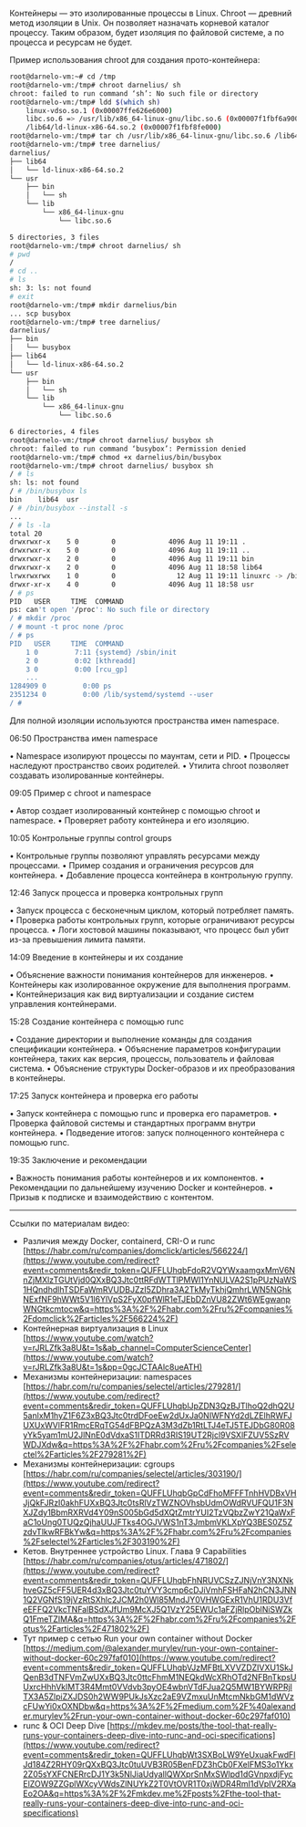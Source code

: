Контейнеры — это изолированные процессы в Linux.
Chroot — древний метод изоляции в Unix. Он позволяет назначать корневой каталог процессу. Таким образом, будет изоляция по файловой системе, а по процесса и ресурсам не будет.

Пример использования chroot для создания прото-контейнера:

``` sh
root@darnelo-vm:~# cd /tmp
root@darnelo-vm:/tmp# chroot darnelius/ sh
chroot: failed to run command ‘sh’: No such file or directory
root@darnelo-vm:/tmp# ldd $(which sh)
	linux-vdso.so.1 (0x00007ffe626e6000)
	libc.so.6 => /usr/lib/x86_64-linux-gnu/libc.so.6 (0x00007f1fbf6a9000)
	/lib64/ld-linux-x86-64.so.2 (0x00007f1fbf8fe000)
root@darnelo-vm:/tmp# tar ch /usr/lib/x86_64-linux-gnu/libc.so.6 /lib64/ld-linux-x86-64.so.2 | tar x -C darnelius/
root@darnelo-vm:/tmp# tree darnelius/
darnelius/
├── lib64
│   └── ld-linux-x86-64.so.2
└── usr
    ├── bin
    │   └── sh
    └── lib
        └── x86_64-linux-gnu
            └── libc.so.6

5 directories, 3 files
root@darnelo-vm:/tmp# chroot darnelius/ sh
# pwd
/
# cd ..
# ls
sh: 3: ls: not found
# exit
root@darnelo-vm:/tmp# mkdir darnelius/bin
... scp busybox
root@darnelo-vm:/tmp# tree darnelius/
darnelius/
├── bin
│   └── busybox
├── lib64
│   └── ld-linux-x86-64.so.2
└── usr
    ├── bin
    │   └── sh
    └── lib
        └── x86_64-linux-gnu
            └── libc.so.6

6 directories, 4 files
root@darnelo-vm:/tmp# chroot darnelius/ busybox sh
chroot: failed to run command ‘busybox’: Permission denied
root@darnelo-vm:/tmp# chmod +x darnelius/bin/busybox
root@darnelo-vm:/tmp# chroot darnelius/ busybox sh
/ # ls
sh: ls: not found
/ # /bin/busybox ls
bin    lib64  usr
/ # /bin/busybox --install -s
...
/ # ls -la
total 20
drwxrwxr-x    5 0        0             4096 Aug 11 19:11 .
drwxrwxr-x    5 0        0             4096 Aug 11 19:11 ..
drwxrwxr-x    2 0        0             4096 Aug 11 19:11 bin
drwxrwxr-x    2 0        0             4096 Aug 11 18:58 lib64
lrwxrwxrwx    1 0        0               12 Aug 11 19:11 linuxrc -> /bin/busybox
drwxr-xr-x    4 0        0             4096 Aug 11 18:58 usr
/ # ps
PID   USER     TIME  COMMAND
ps: can't open '/proc': No such file or directory
/ # mkdir /proc
/ # mount -t proc none /proc
/ # ps
PID   USER     TIME  COMMAND
    1 0         7:11 {systemd} /sbin/init
    2 0         0:02 [kthreadd]
    3 0         0:00 [rcu_gp]
    ...
1284909 0         0:00 ps
2351234 0         0:00 /lib/systemd/systemd --user
/ #
```


Для полной изоляции используются пространства имен namespace.

06:50 Пространства имен namespace

• Namespace изолируют процессы по маунтам, сети и PID.
• Процессы наследуют пространство своих родителей.
• Утилита chroot позволяет создавать изолированные контейнеры.

09:05 Пример с chroot и namespace

• Автор создает изолированный контейнер с помощью chroot и namespace.
• Проверяет работу контейнера и его изоляцию.

10:05 Контрольные группы control groups

• Контрольные группы позволяют управлять ресурсами между процессами.
• Пример создания и ограничения ресурсов для контейнера.
• Добавление процесса контейнера в контрольную группу.

12:46 Запуск процесса и проверка контрольных групп

• Запуск процесса с бесконечным циклом, который потребляет память.
• Проверка работы контрольных групп, которые ограничивают ресурсы процесса.
• Логи хостовой машины показывают, что процесс был убит из-за превышения лимита памяти.

14:09 Введение в контейнеры и их создание

• Объяснение важности понимания контейнеров для инженеров.
• Контейнеры как изолированное окружение для выполнения программ.
• Контейнеризация как вид виртуализации и создание систем управления контейнерами.

15:28 Создание контейнера с помощью runc

• Создание директории и выполнение команды для создания спецификации контейнера.
• Объяснение параметров конфигурации контейнера, таких как версия, процессы, пользователь и файловая система.
• Объяснение структуры Docker-образов и их преобразования в контейнеры.

17:25 Запуск контейнера и проверка его работы

• Запуск контейнера с помощью runc и проверка его параметров.
• Проверка файловой системы и стандартных программ внутри контейнера.
• Подведение итогов: запуск полноценного контейнера с помощью runc.

19:35 Заключение и рекомендации

• Важность понимания работы контейнеров и их компонентов.
• Рекомендации по дальнейшему изучению Docker и контейнеров.
• Призыв к подписке и взаимодействию с контентом.




---
Ссылки по материалам видео:
- Различия между Docker, containerd, CRI-O и runc [https://habr.com/ru/companies/domclick/articles/566224/](https://www.youtube.com/redirect?event=comments&redir_token=QUFFLUhqbFdoR2VQYWxaamgxMmV6NnZjMXlzTGUtVjd0QXxBQ3Jtc0ttRFdWTTlPMWl1YnNULVA2S1pPUzNaWS1HQndhdlhTSDFaWmRVUDBJZzI5ZDhra3A2TkMyTkhjQmhrLWN5NGhkNExfNF9hWWt5V1l6YlVpS2FyX0pfWlR1eTJEbDZnVU82ZWt6WEgwanpWNGtkcmtocw&q=https%3A%2F%2Fhabr.com%2Fru%2Fcompanies%2Fdomclick%2Farticles%2F566224%2F) 
- Контейнерная виртуализация в Linux [https://www.youtube.com/watch?v=rJRLZfk3a8U&t=1s&ab_channel=ComputerScienceCenter](https://www.youtube.com/watch?v=rJRLZfk3a8U&t=1s&pp=0gcJCTAAlc8ueATH) 
- Механизмы контейнеризации: namespaces [https://habr.com/ru/companies/selectel/articles/279281/](https://www.youtube.com/redirect?event=comments&redir_token=QUFFLUhqblJpZDN3QzBJTlhoQ2dhQ2U5anlxM1hyZ1F6Z3xBQ3Jtc0trdDFoeEw2dUxJa0NIWFNYd2dLZElhRWFJUXUxWVlFR1RmcERqTG54dFBPQzA3M3dZb1RtLTJ4eTJ5TEJDbG80R08yYk5yam1mU2JlNnE0dVdxaS1ITDRRd3RIS19UT2Rjcl9VSXlFZUV5SzRVWDJXdw&q=https%3A%2F%2Fhabr.com%2Fru%2Fcompanies%2Fselectel%2Farticles%2F279281%2F) 
- Механизмы контейнеризации: cgroups [https://habr.com/ru/companies/selectel/articles/303190/](https://www.youtube.com/redirect?event=comments&redir_token=QUFFLUhqbGpCdFhoMFFFTnhHVDBxVHJjQkFJRzI0akhFUXxBQ3Jtc0tsRlVzTWZNOVhsbUdmOWdRVUFQU1F3NXJZdy1BbmRXRVd4Y09nS005bGd5dXQtZmtrYUI2TzVQbzZwY21QaWxFaC1oUng0TUQzQjhaUUJFTks4OGJVWS1nT3JmbmVKLXpYQ3BES0Z5ZzdvTlkwRFBkYw&q=https%3A%2F%2Fhabr.com%2Fru%2Fcompanies%2Fselectel%2Farticles%2F303190%2F) 
- Кетов. Внутреннее устройство Linux. Глава 9 Capabilities [https://habr.com/ru/companies/otus/articles/471802/](https://www.youtube.com/redirect?event=comments&redir_token=QUFFLUhqbFhNRUVCSzZJNjVnY3NXNkhveGZ5cFF5UER4d3xBQ3Jtc0tuYVY3cmp6cDJiVmhFSHFaN2hCN3JNN1Q2VGNfS19jVzRtSXhlc2JCM2h0Wl85MndJY0VHWGExR1VhU1RDU3VfeEFFQ2VkcTNFalBSdXJfUm9McXJ5Q1VzY25EWUc1aFZjRlpOblNiSWZkQ1FmeTZIMA&q=https%3A%2F%2Fhabr.com%2Fru%2Fcompanies%2Fotus%2Farticles%2F471802%2F) 
- Тут пример с сетью Run your own container without Docker [https://medium.com/@alexander.murylev/run-your-own-container-without-docker-60c297faf010](https://www.youtube.com/redirect?event=comments&redir_token=QUFFLUhqbVJzMFBtLXVVZDZIVXU1SkJQenB3dTNFVmZwUXxBQ3Jtc0ttcFhmM1NEQkdWcXRhOTd2NFBnTkpsUUxrcHhhVklMT3R4Mmt0VVdvb3pyOE4wbnVTdFJua2Q5MW1BYWRPRjlTX3A5ZlpiZXJDS0h2WW9PUkJsXzc2aE9VZmxuUnMtcmNkbGM1dWVzcFUwYi0xOXNDbw&q=https%3A%2F%2Fmedium.com%2F%40alexander.murylev%2Frun-your-own-container-without-docker-60c297faf010) 
- runc & OCI Deep Dive [https://mkdev.me/posts/the-tool-that-really-runs-your-containers-deep-dive-into-runc-and-oci-specifications](https://www.youtube.com/redirect?event=comments&redir_token=QUFFLUhqbWt3SXBoLW9YeUxuakFwdFlJd184Z2RHY09rQXxBQ3Jtc0tuUVB3R05BenFDZ3hCb0FXelFMS3o1Ykx2Z05sYXFCNERrcDJ1Y3k5NlJiaUdyallQWXprSnMxSWlpd1dGVnpxdjFycElZOW9ZZGplWXcyVWdsZlNUYkZ2T0VtOVR1T0xjWDR4RmI1dVpIV2RXaEo2OA&q=https%3A%2F%2Fmkdev.me%2Fposts%2Fthe-tool-that-really-runs-your-containers-deep-dive-into-runc-and-oci-specifications)